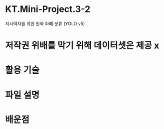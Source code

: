 # KT.Mini-Project.3-2
저시력자를 위한 원화 화폐 분류 (YOLO v5)

# 저작권 위배를 막기 위해 데이터셋은 제공 x
# 활용 기술
# 파일 설명
# 배운점
